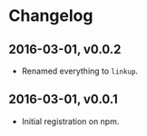 # Changelog

## 2016-03-01, v0.0.2

- Renamed everything to `linkup`.


## 2016-03-01, v0.0.1

- Initial registration on npm.